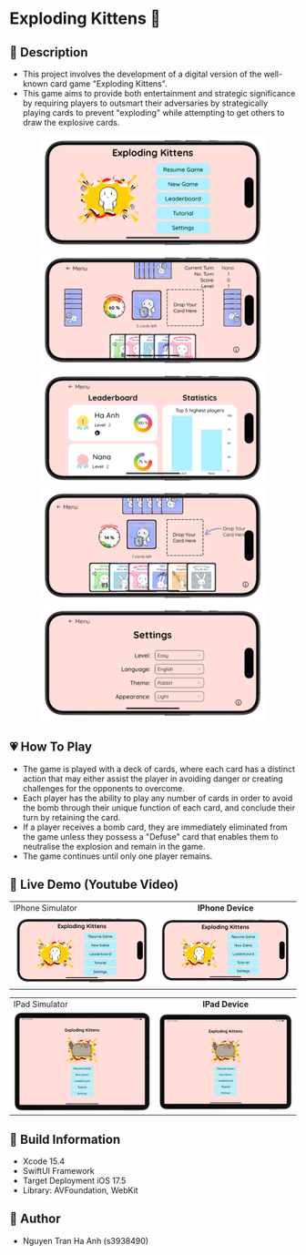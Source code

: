 # Exploding Kittens 🎀

## 💄 Description

- This project involves the development of a digital version of the well-known card game "Exploding Kittens". 
- This game aims to provide both entertainment and strategic significance by requiring players to outsmart their adversaries by strategically playing cards to prevent "exploding" while attempting to get others to draw the explosive cards. 

<p align="center">
  <img src="./Screenshots/menu-view.png" width="400" > 
  <img src="./Screenshots/game-view.png" width="400" > 
  <img src="./Screenshots/leaderboard-view.png" width="400" > 
  <img src="./Screenshots/tutorial-view.png" width="400" >
  <img src="./Screenshots/setting-view.png" width="400" >
</p>

## 💗 How To Play

- The game is played with a deck of cards, where each card has a distinct action that may either assist the player in avoiding danger or creating challenges for the opponents to overcome. 
- Each player has the ability to play any number of cards in order to avoid the bomb through their unique function of each card, and conclude their turn by retaining the card. 
- If a player receives a bomb card, they are immediately eliminated from the game unless they possess a "Defuse" card that enables them to neutralise the explosion and remain in the game. 
- The game continues until only one player remains. 

## 💖 Live Demo (Youtube Video)

<table>
  <tr>
     <td ="text-align: center; font-weight: bold;">IPhone Simulator</td>
     <td style="text-align: center; font-weight: bold;">IPhone Device</td>
  </tr>
  <tr>
    <td><a href="https://youtu.be/IUqZgQhey24">
    <img src="./Screenshots/menu-view.png" width="360" alt="Watch the video">
</a></td>
        <td><a href="https://youtu.be/hsLKNOv8qSw">
    <img src="./Screenshots/menu-view.png" width="360" alt="Watch the video">
</a></td>
   </tr>

 </table>
 
 <table>
  <tr>
     <td ="text-align: center; font-weight: bold;">IPad Simulator</td>
     <td style="text-align: center; font-weight: bold;">IPad Device</td>
  </tr>
  <tr>
    <td><a href="https://youtu.be/QlGvbgNjzKU">
    <img src="./Screenshots/iPad-view.png" width="360" alt="Watch the video">
</a></td>
        <td><a href="https://youtu.be/4QDXxdHNd-M">
    <img src="./Screenshots/iPad-view.png" width="360" alt="Watch the video">
</a></td>
   </tr>

 </table>

## 🔧 Build Information
- Xcode 15.4
- SwiftUI Framework
- Target Deployment iOS 17.5
- Library: AVFoundation, WebKit

## 🌸 Author
- Nguyen Tran Ha Anh (s3938490)
